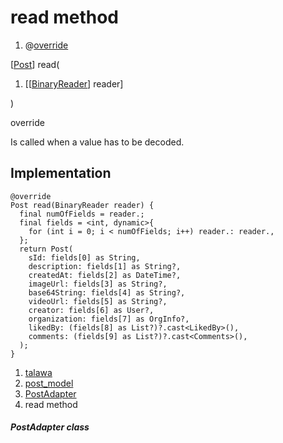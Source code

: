 
<div>

# read method

</div>


<div>

1.  @[override](https://api.flutter.dev/flutter/dart-core/override-constant.html)

</div>

[[Post](../../models_post_post_model/Post-class.html)]
read(

1.  [[[BinaryReader](https://pub.dev/documentation/hive/2.2.3/hive/BinaryReader-class.html)]
    reader]

)


override




Is called when a value has to be decoded.



## Implementation

``` language-dart
@override
Post read(BinaryReader reader) {
  final numOfFields = reader.;
  final fields = <int, dynamic>{
    for (int i = 0; i < numOfFields; i++) reader.: reader.,
  };
  return Post(
    sId: fields[0] as String,
    description: fields[1] as String?,
    createdAt: fields[2] as DateTime?,
    imageUrl: fields[3] as String?,
    base64String: fields[4] as String?,
    videoUrl: fields[5] as String?,
    creator: fields[6] as User?,
    organization: fields[7] as OrgInfo?,
    likedBy: (fields[8] as List?)?.cast<LikedBy>(),
    comments: (fields[9] as List?)?.cast<Comments>(),
  );
}
```







1.  [talawa](../../index.html)
2.  [post_model](../../models_post_post_model/)
3.  [PostAdapter](../../models_post_post_model/PostAdapter-class.html)
4.  read method

##### PostAdapter class







